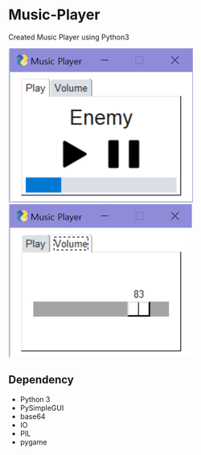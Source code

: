 # Music-Player

Created Music Player using Python3

![](Play_result.png) ![](Volume_result.png)

## Dependency

- Python 3
- PySimpleGUI
- base64
- IO
- PIL
- pygame
